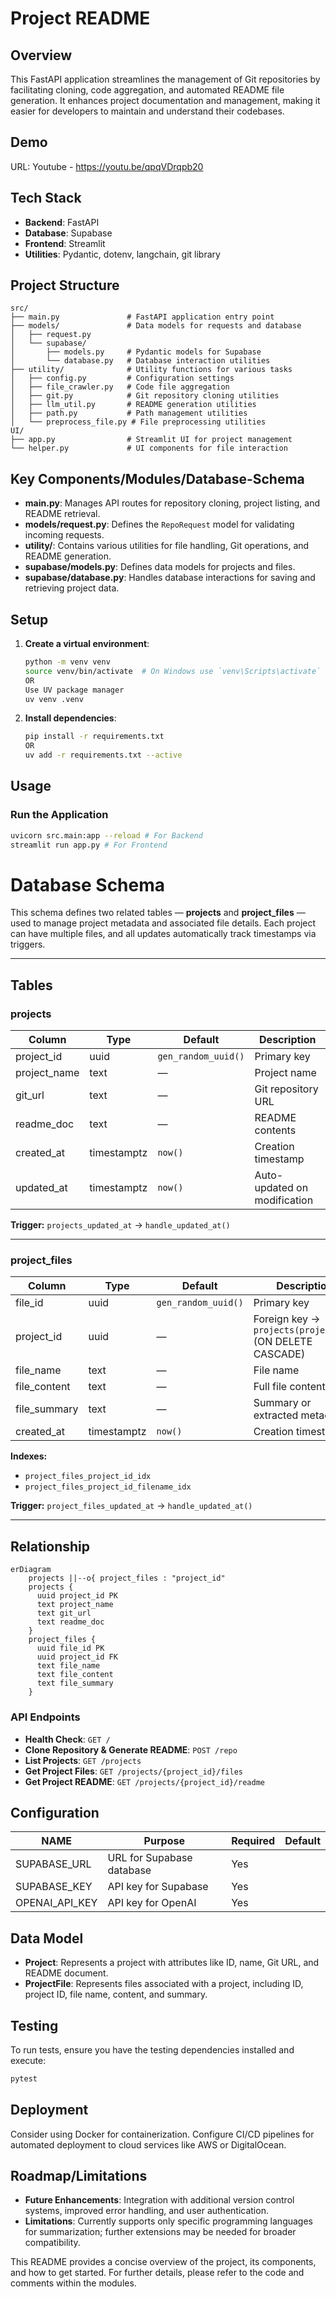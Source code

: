 # Project README

## Overview
This FastAPI application streamlines the management of Git repositories by facilitating cloning, code aggregation, and automated README file generation. It enhances project documentation and management, making it easier for developers to maintain and understand their codebases.

## Demo
URL: Youtube - https://youtu.be/qpqVDrqpb20

## Tech Stack
- **Backend**: FastAPI
- **Database**: Supabase
- **Frontend**: Streamlit
- **Utilities**: Pydantic, dotenv, langchain, git library

## Project Structure
```
src/
├── main.py               # FastAPI application entry point
├── models/               # Data models for requests and database
│   ├── request.py
│   └── supabase/
│       ├── models.py     # Pydantic models for Supabase
│       └── database.py   # Database interaction utilities
├── utility/              # Utility functions for various tasks
│   ├── config.py         # Configuration settings
│   ├── file_crawler.py   # Code file aggregation
│   ├── git.py            # Git repository cloning utilities
│   ├── llm_util.py       # README generation utilities
│   ├── path.py           # Path management utilities
│   └── preprocess_file.py # File preprocessing utilities
UI/
├── app.py                # Streamlit UI for project management
└── helper.py             # UI components for file interaction
```

## Key Components/Modules/Database-Schema
- **main.py**: Manages API routes for repository cloning, project listing, and README retrieval.
- **models/request.py**: Defines the `RepoRequest` model for validating incoming requests.
- **utility/**: Contains various utilities for file handling, Git operations, and README generation.
- **supabase/models.py**: Defines data models for projects and files.
- **supabase/database.py**: Handles database interactions for saving and retrieving project data.

## Setup
1. **Create a virtual environment**:
   ```bash
   python -m venv venv
   source venv/bin/activate  # On Windows use `venv\Scripts\activate`
   OR
   Use UV package manager
   uv venv .venv
   ```
2. **Install dependencies**:
   ```bash
   pip install -r requirements.txt
   OR
   uv add -r requirements.txt --active
   ```

## Usage
### Run the Application
```bash
uvicorn src.main:app --reload # For Backend
streamlit run app.py # For Frontend
```

# Database Schema

This schema defines two related tables — **projects** and **project_files** — used to manage project metadata and associated file details. Each project can have multiple files, and all updates automatically track timestamps via triggers.

---

## Tables

### **projects**
| Column | Type | Default | Description |
|--------|------|----------|--------------|
| project_id | uuid | `gen_random_uuid()` | Primary key |
| project_name | text | — | Project name |
| git_url | text | — | Git repository URL |
| readme_doc | text | — | README contents |
| created_at | timestamptz | `now()` | Creation timestamp |
| updated_at | timestamptz | `now()` | Auto-updated on modification |

**Trigger:** `projects_updated_at` → `handle_updated_at()`

---

### **project_files**
| Column | Type | Default | Description |
|--------|------|----------|--------------|
| file_id | uuid | `gen_random_uuid()` | Primary key |
| project_id | uuid | — | Foreign key → `projects(project_id)` (ON DELETE CASCADE) |
| file_name | text | — | File name |
| file_content | text | — | Full file content |
| file_summary | text | — | Summary or extracted metadata |
| created_at | timestamptz | `now()` | Creation timestamp |

**Indexes:**
- `project_files_project_id_idx`
- `project_files_project_id_filename_idx`

**Trigger:** `project_files_updated_at` → `handle_updated_at()`

---

## Relationship

```mermaid
erDiagram
    projects ||--o{ project_files : "project_id"
    projects {
      uuid project_id PK
      text project_name
      text git_url
      text readme_doc
    }
    project_files {
      uuid file_id PK
      uuid project_id FK
      text file_name
      text file_content
      text file_summary
    }
```
### API Endpoints
- **Health Check**: `GET /`
- **Clone Repository & Generate README**: `POST /repo`
- **List Projects**: `GET /projects`
- **Get Project Files**: `GET /projects/{project_id}/files`
- **Get Project README**: `GET /projects/{project_id}/readme`

## Configuration
| NAME                | Purpose                                  | Required | Default  |
|---------------------|------------------------------------------|----------|----------|
| SUPABASE_URL        | URL for Supabase database                | Yes      |          |
| SUPABASE_KEY        | API key for Supabase                     | Yes      |          |
| OPENAI_API_KEY      | API key for OpenAI                       | Yes      |          |

## Data Model
- **Project**: Represents a project with attributes like ID, name, Git URL, and README document.
- **ProjectFile**: Represents files associated with a project, including ID, project ID, file name, content, and summary.

## Testing
To run tests, ensure you have the testing dependencies installed and execute:
```bash
pytest
```

## Deployment
Consider using Docker for containerization. Configure CI/CD pipelines for automated deployment to cloud services like AWS or DigitalOcean.

## Roadmap/Limitations
- **Future Enhancements**: Integration with additional version control systems, improved error handling, and user authentication.
- **Limitations**: Currently supports only specific programming languages for summarization; further extensions may be needed for broader compatibility. 

This README provides a concise overview of the project, its components, and how to get started. For further details, please refer to the code and comments within the modules.


